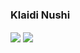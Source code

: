 ### Klaidi Nushi

<img align="center" src="https://github-readme-stats.vercel.app/api?username=nushiklaidi&theme=blueberry&show_icons=true" />
<img align="center" src="https://github-readme-stats.vercel.app/api/top-langs/?username=nushiklaidi&amp;layout=compact&amp;langs_count=7&amp;theme=dark" />

<!--
**nushiklaidi/nushiklaidi** is a ✨ _special_ ✨ repository because its `README.md` (this file) appears on your GitHub profile.

Here are some ideas to get you started:

- 🔭 I’m currently working on ...
- 🌱 I’m currently learning ...
- 👯 I’m looking to collaborate on ...
- 🤔 I’m looking for help with ...
- 💬 Ask me about ...
- 📫 How to reach me: ...
- 😄 Pronouns: ...
- ⚡ Fun fact: ...
-->
